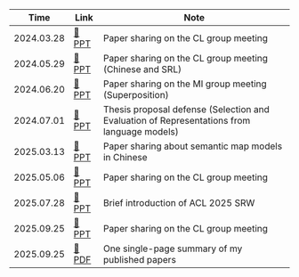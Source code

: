 | Time       | Link                             | Note                                     |
|------------|----------------------------------|------------------------------------------|
| 2024.03.28 | [📁 PPT](/blogs/0327CL.pdf)       | Paper sharing on the CL group meeting|
| 2024.05.29 | [📁 PPT](/blogs/0529CL.pdf)       | Paper sharing on the CL group meeting (Chinese and SRL)|
| 2024.06.20 | [📁 PPT](/blogs/0619Superposition.pdf)       | Paper sharing on the MI group meeting (Superposition)|
| 2024.07.01 | [📁 PPT](/projects/刘柱-开题报告PPT.pdf)       | Thesis proposal defense (Selection and Evaluation of Representations from language models)|
| 2025.03.13 | [📁 PPT](/projects/PS_20250313.pdf)       | Paper sharing about semantic map models in Chinese|
| 2025.05.06 | [📁 PPT](/projects/PS_20250506.pdf)       | Paper sharing on the CL group meeting|
| 2025.07.28 | [📁 PPT](/blogs/SRW_intro_slides.pdf)       | Brief introduction of ACL 2025 SRW|
| 2025.09.25 | [📁 PPT](/blogs/0925CL.pdf)       | Paper sharing on the CL group meeting|
| 2025.09.25 | [📁 PDF](/projects/Work_Overview.pdf)       | One single-page summary of my published papers|